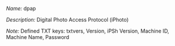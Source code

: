 _Name:_ dpap

_Description:_ Digital Photo Access Protocol (iPhoto)

_Note:_ Defined TXT keys: txtvers, Version, iPSh Version, Machine ID, Machine Name, Password

